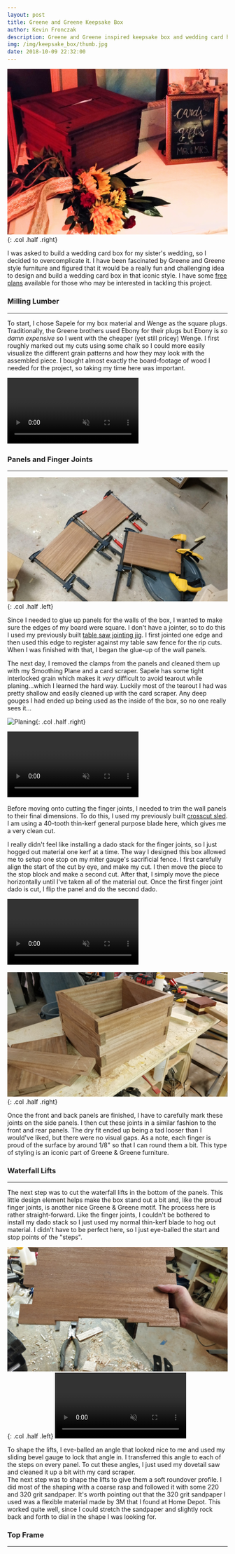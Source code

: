 ```yaml
---
layout: post
title: Greene and Greene Keepsake Box
author: Kevin Fronczak
description: Greene and Greene inspired keepsake box and wedding card holder.
img: /img/keepsake_box/thumb.jpg
date: 2018-10-09 22:32:00
---
```


![Greene and Greene Keepsake Box](/img/keepsake_box/box_staged.jpg "Greene and Greene Inspired Keepsake Box"){: .col .half .right}

I was asked to build a wedding card box for my sister's wedding, so I decided to overcomplicate it.  I have been fascinated by Greene and Greene style furniture and figured that it would be a really fun and challenging idea to design and build a wedding card box in that iconic style.  I have some [free plans](/plans/greene_and_greene_box) available for those who may be interested in tackling this project.

### Milling Lumber
------------------

To start, I chose Sapele for my box material and Wenge as the square plugs.  Traditionally, the Greene brothers used Ebony for their plugs but Ebony is *so damn expensive* so I went with the cheaper (yet still pricey) Wenge.  I first roughly marked out my cuts using some chalk so I could more easily visualize the different grain patterns and how they may look with the assembled piece.  I bought almost exactly the board-footage of wood I needed for the project, so taking my time here was important.

<video class="col half left" autoplay="autoplay" loop="loop" muted>
    <source src="/img/keepsake_box/jointing.mp4" type="video/mp4" />
    Your browser does not support the video tag.
</video>

### Panels and Finger Joints
-----------------------------

![Gluing panels](/img/keepsake_box/panel_glueup.jpg "Gluing panels for walls"){: .col .half .left}

Since I needed to glue up panels for the walls of the box, I wanted to make sure the edges of my board were square.  I don't have a jointer, so to do this I used my previously built [table saw jointing jig](/shopbuilds/tapering_jig).  I first jointed one edge and then used this edge to register against my table saw fence for the rip cuts.  When I was finished with that, I began the glue-up of the wall panels.

The next day, I removed the clamps from the panels and cleaned them up with my Smoothing Plane and a card scraper.  Sapele has some tight interlocked grain which makes it *very* difficult to avoid tearout while planing...which I learned the hard way.  Luckily most of the tearout I had was pretty shallow and easily cleaned up with the card scraper.  Any deep gouges I had ended up being used as the inside of the box, so no one really sees it...

![Planing](/img/keepsake_box/planing.gif "Planing box panels"){: .col .half .right}

<video class="col half right" autoplay="autoplay" loop="loop" muted>
    <source src="/img/keepsake_box/sled.mp4" type="video/mp4" />
    Your browser does not support the video tag.
</video>

Before moving onto cutting the finger joints, I needed to trim the wall panels to their final dimensions.  To do this, I used my previously built [crosscut sled](/shopbuilds/crosscut_sled).  I am using a 40-tooth thin-kerf general purpose blade here, which gives me a very clean cut.

I really didn't feel like installing a dado stack for the finger joints, so I just hogged out material one kerf at a time.  The way I designed this box allowed me to setup one stop on my miter gauge's sacrificial fence.  I first carefully align the start of the cut by eye, and make my cut.  I then move the piece to the stop block and make a second cut.  After that, I simply move the piece horizontally until I've taken all of the material out.  Once the first finger joint dado is cut, I flip the panel and do the second dado.

<video class="col half right" autoplay="autoplay" loop="loop" muted>
    <source src="/img/keepsake_box/box_joints.mp4" type="video/mp4" />
    Your browser does not support the video tag.
</video>

![Box joints dry fit](/img/keepsake_box/finger_joint_dry_fit.jpg "Dry fit of finger joints"){: .col .half .right}

Once the front and back panels are finished, I have to carefully mark these joints on the side panels.  I then cut these joints in a similar fashion to the front and rear panels.  The dry fit ended up being a tad looser than I would've liked, but there were no visual gaps.  As a note, each finger is proud of the surface by around 1/8" so that I can round them a bit.  This type of styling is an iconic part of Greene & Greene furniture.

### Waterfall Lifts
------------------

The next step was to cut the waterfall lifts in the bottom of the panels.  This little design element helps make the box stand out a bit and, like the proud finger joints, is another nice Greene & Greene motif.  The process here is rather straight-forward.  Like the finger joints, I couldn't be bothered to install my dado stack so I just used my normal thin-kerf blade to hog out material.  I didn't have to be perfect here, so I just eye-balled the start and stop points of the "steps".

![Waterfall lifts](/img/keepsake_box/waterfall_dado.jpg "Waterfall dados"){: .col .half .left}
<video class="col half left" autoplay="autoplay" loop="loop" muted>
    <source src="/img/keepsake_box/waterfall_lifts.mp4" type="video/mp4" />
    Your browser does not support the video tag.
</video>

To shape the lifts, I eve-balled an angle that looked nice to me and used my sliding bevel gauge to lock that angle in.  I transferred this angle to each of the steps on every panel.  To cut these angles, I just used my dovetail saw and cleaned it up a bit with my card scraper.  
The next step was to shape the lifts to give them a soft roundover profile.  I did most of the shaping with a coarse rasp and followed it with some 220 and 320 grit sandpaper.  It's worth pointing out that the 320 grit sandpaper I used was a flexible material made by 3M that I found at Home Depot.  This worked quite well, since I could stretch the sandpaper and slightly rock back and forth to dial in the shape I was looking for.

### Top Frame
--------------



